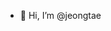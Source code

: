 - 👋 Hi, I’m @jeongtae

<!---
jeongtae/jeongtae is a ✨ special ✨ repository because its `README.md` (this file) appears on your GitHub profile.
You can click the Preview link to take a look at your changes.
--->
